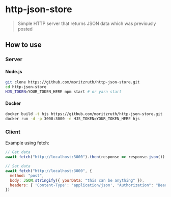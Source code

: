 # http-json-store
> Simple HTTP server that returns JSON data which was previously posted

## How to use
### Server
#### Node.js
```sh
git clone https://github.com/moritzruth/http-json-store.git
cd http-json-store
HJS_TOKEN=YOUR_TOKEN_HERE npm start # or yarn start
```

#### Docker
```sh
docker build -t hjs https://github.com/moritzruth/http-json-store.git
docker run -d -p 3000:3000 -e HJS_TOKEN=YOUR_TOKEN_HERE hjs
```

### Client
Example using fetch:
```js
// Get data
await fetch("http://localhost:3000").then(response => response.json())

// Set data
await fetch("http://localhost:3000", {
  method: "post",
  body: JSON.stringify({ yourData: "this can be anything" }),
  headers: { 'Content-Type': 'application/json', "Authorization": "Bearer YOUR_TOKEN_HERE" }
})
```
